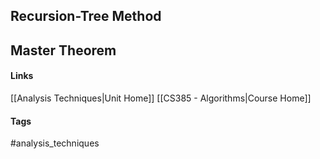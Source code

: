 ## Recursion-Tree Method
## Master Theorem
#### Links
[[Analysis Techniques|Unit Home]]
[[CS385 - Algorithms|Course Home]]
#### Tags
#analysis_techniques 